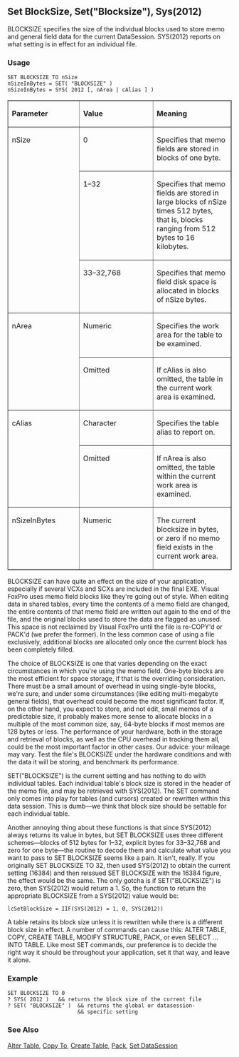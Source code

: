 ## Set BlockSize, Set("Blocksize"), Sys(2012)

BLOCKSIZE specifies the size of the individual blocks used to store memo and general field data for the current DataSession. SYS(2012) reports on what setting is in effect for an individual file.

### Usage

```foxpro
SET BLOCKSIZE TO nSize
nSizeInBytes = SET( "BLOCKSIZE" )
nSizeInBytes = SYS( 2012 [, nArea | cAlias ] )
```
<table border cellspacing=0 cellpadding=0 width=100%>
<tr>
  <td width=32% valign=top>
  <p><b>Parameter</b></p>
  </td>
  <td width=23% valign=top>
  <p><b>Value</b></p>
  </td>
  <td width=45% valign=top>
  <p><b>Meaning</b></p>
  </td>
 </tr>
<tr>
  <td width=32% rowspan=3 valign=top>
  <p>nSize</p>
  </td>
  <td width=23% valign=top>
  <p>0</p>
  </td>
  <td width=45% valign=top>
  <p>Specifies that memo fields are stored in blocks of one byte.</p>
  </td>
 </tr>
<tr>
  <td width=33% valign=top>
  <p>1&ndash;32</p>
  </td>
  <td width=67% valign=top>
  <p>Specifies that memo fields are stored in large blocks of nSize times 512 bytes, that is, blocks ranging from 512 bytes to 16 kilobytes.</p>
  </td>
 </tr>
<tr>
  <td width=33% valign=top>
  <p>33&ndash;32,768</p>
  </td>
  <td width=67% valign=top>
  <p>Specifies that memo field disk space is allocated in blocks of nSize bytes.</p>
  </td>
 </tr>
<tr>
  <td width=32% rowspan=2 valign=top>
  <p>nArea</p>
  </td>
  <td width=23% valign=top>
  <p>Numeric</p>
  </td>
  <td width=45% valign=top>
  <p>Specifies the work area for the table to be examined. </p>
  </td>
 </tr>
<tr>
  <td width=33% valign=top>
  <p>Omitted</p>
  </td>
  <td width=67% valign=top>
  <p>If cAlias is also omitted, the table in the current work area is examined.</p>
  </td>
 </tr>
<tr>
  <td width=32% rowspan=2 valign=top>
  <p>cAlias</p>
  </td>
  <td width=23% valign=top>
  <p>Character</p>
  </td>
  <td width=45% valign=top>
  <p>Specifies the table alias to report on.</p>
  </td>
 </tr>
<tr>
  <td width=33% valign=top>
  <p>Omitted</p>
  </td>
  <td width=67% valign=top>
  <p>If nArea is also omitted, the table within the current work area is examined.</p>
  </td>
 </tr>
<tr>
  <td width=32% valign=top>
  <p>nSizeInBytes</p>
  </td>
  <td width=23% valign=top>
  <p>Numeric</p>
  </td>
  <td width=45% valign=top>
  <p>The current blocksize in bytes, or zero if no memo field exists in the current work area.</p>
  </td>
 </tr>
</table>

BLOCKSIZE can have quite an effect on the size of your application, especially if several VCXs and SCXs are included in the final EXE. Visual FoxPro uses memo field blocks like they're going out of style. When editing data in shared tables, every time the contents of a memo field are changed, the entire contents of that memo field are written out again to the end of the file, and the original blocks used to store the data are flagged as unused. This space is not reclaimed by Visual FoxPro until the file is re-COPY'd or PACK'd (we prefer the former). In the less common case of using a file exclusively, additional blocks are allocated only once the current block has been completely filled.

The choice of BLOCKSIZE is one that varies depending on the exact circumstances in which you're using the memo field. One-byte blocks are the most efficient for space storage, if that is the overriding consideration. There must be a small amount of overhead in using single-byte blocks, we're sure, and under some circumstances (like editing multi-megabyte general fields), that overhead could become the most significant factor. If, on the other hand, you expect to store, and not edit, small memos of a predictable size, it probably makes more sense to allocate blocks in a multiple of the most common size, say, 64-byte blocks if most memos are 128 bytes or less. The performance of your hardware, both in the storage and retrieval of blocks, as well as the CPU overhead in tracking them all, could be the most important factor in other cases. Our advice: your mileage may vary. Test the file's BLOCKSIZE under the hardware conditions and with the data it will be storing, and benchmark its performance.

SET("BLOCKSIZE") is the current setting and has nothing to do with individual tables. Each individual table's block size is stored in the header of the memo file, and may be retrieved with SYS(2012). The SET command only comes into play for tables (and cursors) created or rewritten within this data session. This is dumb&mdash;we think that block size should be settable for each individual table.

Another annoying thing about these functions is that since SYS(2012) always returns its value in bytes, but SET BLOCKSIZE uses three different schemes&mdash;blocks of 512 bytes for 1&ndash;32, explicit bytes for 33&ndash;32,768 and zero for one byte&mdash;the routine to decode them and calculate what value you want to pass to SET BLOCKSIZE seems like a pain. It isn't, really. If you originally SET BLOCKSIZE TO 32, then used SYS(2012) to obtain the current setting (16384) and then reissued SET BLOCKSIZE with the 16384 figure, the effect would be the same. The only gotcha is if SET("BLOCKSIZE") is zero, then SYS(2012) would return a 1. So, the function to return the appropriate BLOCKSIZE from a SYS(2012) value would be:

```foxpro
lcSetBlockSize = IIF(SYS(2012) = 1, 0, SYS(2012))
```
A table retains its block size unless it is rewritten while there is a different block size in effect. A number of commands can cause this: ALTER TABLE, COPY, CREATE TABLE, MODIFY STRUCTURE, PACK, or even SELECT ... INTO TABLE. Like most SET commands, our preference is to decide the right way it should be throughout your application, set it that way, and leave it alone.

### Example

```foxpro
SET BLOCKSIZE TO 0
? SYS( 2012 )   && returns the block size of the current file
? SET( "BLOCKSIZE" )  && returns the global or datasession-
                      && specific setting
```
### See Also

[Alter Table](s4g332.md), [Copy To](s4g059.md), [Create Table](s4g071.md), [Pack](s4g073.md), [Set DataSession](s4g392.md)
